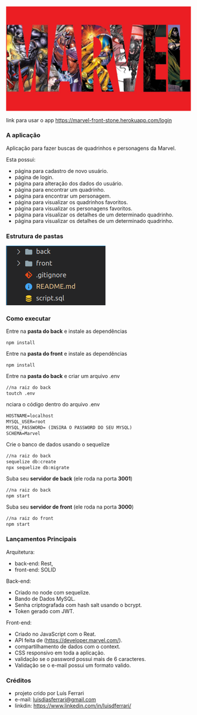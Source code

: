 ![logo Marvel](./front/src/image/marvelLogin.jpg)

link para usar o app https://marvel-front-stone.herokuapp.com/login

### A aplicação

Aplicação para fazer buscas de quadrinhos e personagens da Marvel.

Esta possui:
- página para cadastro de novo usuário.
- página de login.
- página para alteração dos dados do usuário.
- página para encontrar um quadrinho.
- página para encontrar um personagem.
- página para visualizar os quadrinhos favoritos.
- página para visualizar os personagens favoritos.
- página para visualizar os detalhes de um determinado quadrinho.
- página para visualizar os detalhes de um determinado quadrinho.

### Estrutura de pastas
![estrutura de pastas](./estrutura.png)

### Como executar

Entre na **pasta do back** e instale as dependências
```
npm install
```

Entre na **pasta do front** e instale as dependências
```
npm install
```

Entre na **pasta do back** e criar um arquivo .env
```
//na raiz do back
toutch .env
```

nciara o código dentro do arquivo .env
```
HOSTNAME=localhost
MYSQL_USER=root
MYSQL_PASSWORD= (INSIRA O PASSWORD DO SEU MYSQL)
SCHEMA=Marvel
```

Crie o banco de dados usando o sequelize
```
//na raiz do back
sequelize db:create
npx sequelize db:migrate
```

Suba seu **servidor de back** (ele roda na porta **3001**)
```
//na raiz do back
npm start
```

Suba seu **servidor de front** (ele roda na porta **3000**)
```
//na raiz do front
npm start
```

### Lançamentos Principais

Arquitetura:
- back-end: Rest,
- front-end: SOLID

Back-end:
- Criado no node com sequelize.
- Bando de Dados MySQL.
- Senha criptografada com hash salt usando o bcrypt.
- Token gerado com JWT.

Front-end:
- Criado no JavaScript com o Reat.
- API feita de (https://developer.marvel.com/).
- compartilhamento de dados com o context.
- CSS responsivo em toda a aplicação.
- validação se o password possui mais de 6 caracteres.
- Validação se o e-mail possui um formato valido.

### Créditos
- projeto crido por Luís Ferrari
- e-mail: luisdiasferrari@gmail.com
- linkdin: https://www.linkedin.com/in/luisdferrari/
